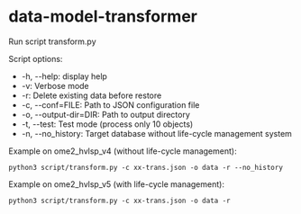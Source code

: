 # data-model-transformer

Run script transform.py

Script options:
* -h, --help: display help
* -v: Verbose mode
* -r: Delete existing data before restore
* -c, --conf=FILE: Path to JSON configuration file
* -o, --output-dir=DIR: Path to output directory
* -t, --test: Test mode (process only 10 objects)
* -n, --no_history: Target database without life-cycle management system

Example on ome2_hvlsp_v4 (without life-cycle management):
~~~
python3 script/transform.py -c xx-trans.json -o data -r --no_history
~~~

Example on ome2_hvlsp_v5 (with life-cycle management):
~~~
python3 script/transform.py -c xx-trans.json -o data -r
~~~

